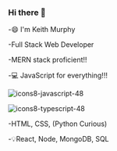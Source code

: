 ### Hi there 👋

-😄 I'm Keith Murphy

-Full Stack Web Developer 

-MERN stack proficient!!

-💻 JavaScript for everything!!!

![icons8-javascript-48](https://user-images.githubusercontent.com/85463607/152628742-c9f86790-b238-4b3b-989c-f7f3f9edfd79.png)

![icons8-typescript-48](https://user-images.githubusercontent.com/85463607/152628756-83b4fbb6-5a81-4f10-9d08-65d1539b88fd.png)


-HTML, CSS, (Python Curious)

-💡React, Node, MongoDB, SQL 
